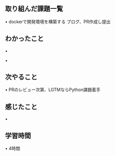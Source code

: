 ## 取り組んだ課題一覧
• dockerで開発環境を構築する   ブログ、PR作成し提出


## わかったこと
• 

• 

## 次やること
• PRのレビュー次第、LGTMならPython課題着手



## 感じたこと
• 

## 学習時間
• 4時間